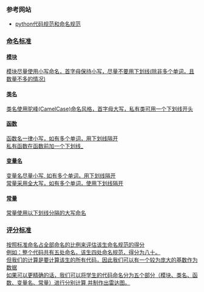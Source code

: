 ### 参考网站
* <a href="https://www.jianshu.com/p/36e686decad2" target="_blank">python代码规范和命名规范

### 命名标准
 
 #### 模块 
 
模块尽量使用小写命名，首字母保持小写，尽量不要用下划线(除非多个单词，且数量不多的情况)

 #### 类名
 类名使用驼峰(CamelCase)命名风格，首字母大写，私有类可用一个下划线开头
 
 #### 函数
 
 函数名一律小写，如有多个单词，用下划线隔开  
 私有函数在函数前加一个下划线_
 
 #### 变量名
 
 变量名尽量小写, 如有多个单词，用下划线隔开  
 常量采用全大写，如有多个单词，使用下划线隔开
 
 #### 常量
 
 常量使用以下划线分隔的大写命名
 
 ### 评分标准
 按照标准命名占全部命名的比例来评估该生命名规范的得分   
 例如：整个代码共有五处命名，该生四处命名规范，得分为八十。   
 但我们的计算是要计算该生的所有代码，因此我们可以有一个较为庞大的基数作为数据  
 如果可以更精确的话，我们可以将学生的代码命名分为五个部分（模块、类名、函数、变量名、常量）进行分别计算
 并制作出雷达图。